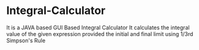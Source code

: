 # Integral-Calculator
It is a JAVA based GUI Based Integral Calculator
It calculates the integral value of the given expression provided the initial and final limit using 1/3rd Simpson's Rule

